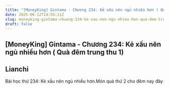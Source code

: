 ```yaml
---
title: "[MoneyKing] Gintama - Chương 234: Kẻ xấu nên ngủ nhiều hơn ( Quà đêm trung thu 1)"
date: 2025-06-12T14:55:11Z
slug: moneyking-gintama-chuong-234-ke-xau-nen-ngu-nhieu-hon-qua-dem-trung-thu-1
draft: false
---
```


## [MoneyKing] Gintama - Chương 234: Kẻ xấu nên ngủ nhiều hơn ( Quà đêm trung thu 1)

## Lianchi

Bài học thứ 234: Kẻ xấu nên ngủ nhiều hơn.Món quà thứ 2 cho đêm nay đây